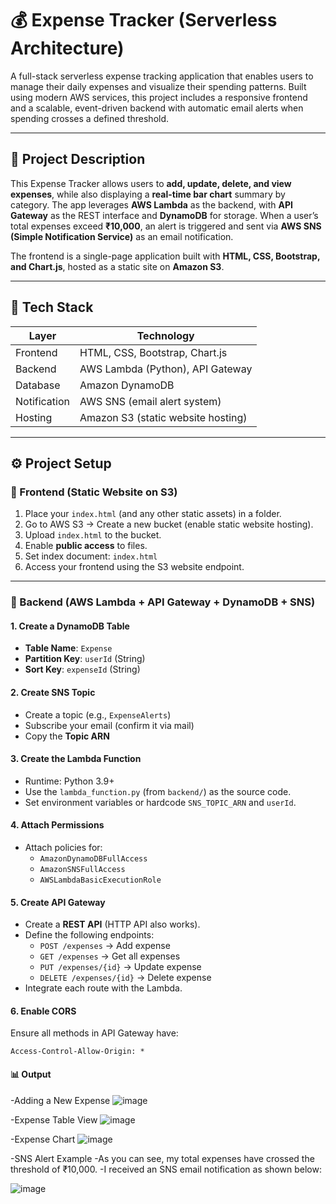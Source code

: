 # 💰 Expense Tracker (Serverless Architecture)

A full-stack serverless expense tracking application that enables users to manage their daily expenses and visualize their spending patterns. Built using modern AWS services, this project includes a responsive frontend and a scalable, event-driven backend with automatic email alerts when spending crosses a defined threshold.

---

## 📝 Project Description

This Expense Tracker allows users to **add, update, delete, and view expenses**, while also displaying a **real-time bar chart** summary by category. The app leverages **AWS Lambda** as the backend, with **API Gateway** as the REST interface and **DynamoDB** for storage. When a user’s total expenses exceed **₹10,000**, an alert is triggered and sent via **AWS SNS (Simple Notification Service)** as an email notification.

The frontend is a single-page application built with **HTML, CSS, Bootstrap, and Chart.js**, hosted as a static site on **Amazon S3**.

---

## 🚀 Tech Stack

| Layer       | Technology                            |
|-------------|----------------------------------------|
| Frontend    | HTML, CSS, Bootstrap, Chart.js         |
| Backend     | AWS Lambda (Python), API Gateway       |
| Database    | Amazon DynamoDB                        |
| Notification| AWS SNS (email alert system)           |
| Hosting     | Amazon S3 (static website hosting)     |

---

## ⚙️ Project Setup

### 🔧 Frontend (Static Website on S3)

1. Place your `index.html` (and any other static assets) in a folder.
2. Go to AWS S3 → Create a new bucket (enable static website hosting).
3. Upload `index.html` to the bucket.
4. Enable **public access** to files.
5. Set index document: `index.html`
6. Access your frontend using the S3 website endpoint.

---

### 🔧 Backend (AWS Lambda + API Gateway + DynamoDB + SNS)

#### 1. **Create a DynamoDB Table**
- **Table Name**: `Expense`
- **Partition Key**: `userId` (String)
- **Sort Key**: `expenseId` (String)

#### 2. **Create SNS Topic**
- Create a topic (e.g., `ExpenseAlerts`)
- Subscribe your email (confirm it via mail)
- Copy the **Topic ARN**

#### 3. **Create the Lambda Function**
- Runtime: Python 3.9+
- Use the `lambda_function.py` (from `backend/`) as the source code.
- Set environment variables or hardcode `SNS_TOPIC_ARN` and `userId`.

#### 4. **Attach Permissions**
- Attach policies for:
  - `AmazonDynamoDBFullAccess`
  - `AmazonSNSFullAccess`
  - `AWSLambdaBasicExecutionRole`

#### 5. **Create API Gateway**
- Create a **REST API** (HTTP API also works).
- Define the following endpoints:
  - `POST /expenses` → Add expense
  - `GET /expenses` → Get all expenses
  - `PUT /expenses/{id}` → Update expense
  - `DELETE /expenses/{id}` → Delete expense
- Integrate each route with the Lambda.

#### 6. **Enable CORS**
Ensure all methods in API Gateway have:
```http
Access-Control-Allow-Origin: *
```


#### 📊 Output

-Adding a New Expense
  ![image](https://github.com/user-attachments/assets/79a1cc66-cc9e-4112-9d19-632d6e349a38)

-Expense Table View
  ![image](https://github.com/user-attachments/assets/b3e6e868-9bd4-498c-ab80-df6af215aefb)

-Expense Chart
  ![image](https://github.com/user-attachments/assets/7c55b7bf-5fb7-4200-ae88-19839048fda9)

-SNS Alert Example
-As you can see, my total expenses have crossed the threshold of ₹10,000.
-I received an SNS email notification as shown below:

  ![image](https://github.com/user-attachments/assets/013bda67-d08e-44ff-b97e-f4ac7a4841e1)




